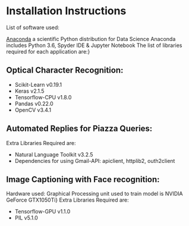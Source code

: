 # Installation Instructions

 List of software used:

[Anaconda](http://www.anaconda.com/downloads) a  scientific Python distribution for Data Science
Anaconda includes Python 3.6, Spyder IDE & Jupyter Notebook
The list of libraries required for each application are:}
## Optical Character Recognition:

* Scikit-Learn v0.19.1
* Keras v2.1.5
* Tensorflow-CPU v1.8.0
* Pandas v0.22.0
* OpenCV v3.4.1

      
## Automated Replies for Piazza Queries:
Extra Libraries Required are:
* Natural Language Toolkit v3.2.5
* Dependencies for using Gmail-API: apiclient, httplib2, outh2client

## Image Captioning with Face recognition:
Hardware used: Graphical Processing unit used to train model is NVIDIA GeForce GTX1050Ti}
Extra Libraries Required are:
* Tensorflow-GPU v1.1.0
* PIL v5.1.0
